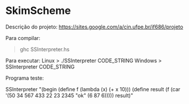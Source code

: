 SkimScheme
==========

Descrição do projeto: https://sites.google.com/a/cin.ufpe.br/if686/projeto

Para compilar:
> ghc SSInterpreter.hs

Para executar:
Linux	> ./SSInterpreter CODE_STRING
Windows	> SSInterpreter CODE_STRING

Programa teste:

SSInterpreter "(begin (define f (lambda (x) (+ x 10))) (define result (f (car '(50 34 567 433 22 23 2345 \"ok\" (6 87 6))))) result)"